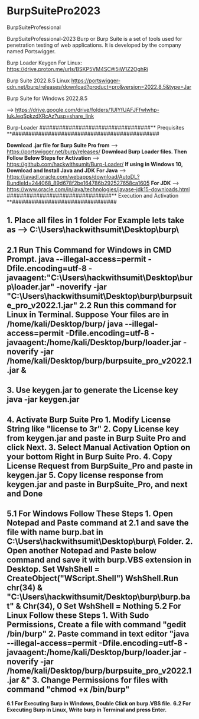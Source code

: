# BurpSuitePro2023
BurpSuiteProfessional


BurpSuiteProfessional-2023
Burp or Burp Suite is a set of tools used for penetration testing of web applications. It is developed by the company named Portswigger.

Burp Loader Keygen For Linux:
https://drive.proton.me/urls/BSKP5VM4SC#i5iW1Z2OghRi

Burp Suite 2022.8.5 Linux
https://portswigger-cdn.net/burp/releases/download?product=pro&version=2022.8.5&type=Jar

Burp Suite for Windows 2022.8.5

--> https://drive.google.com/drive/folders/1UIYfUAFJFfwIwhp-IukJeqSpkzdXRcAz?usp=share_link

Burp-Loader
##################################** Prequisites **#############################################

**Download .jar file for Burp Suite Pro from**
	--> https://portswigger.net/burp/releases/
**Download Burp Loader files. Then Follow Below Steps for Activation**
	--> https://github.com/hackwithsumit/Burp-Loader/
**If using in Windows 10, Download and Install Java and JDK**
	**For Java** --> https://javadl.oracle.com/webapps/download/AutoDL?BundleId=244068_89d678f2be164786b292527658ca1605
	**For JDK**  --> https://www.oracle.com/in/java/technologies/javase-jdk15-downloads.html
################################** Execution and Activation **################################

**1. Place all files in 1 folder**
	For Example lets take as --> C:\Users\hackwithsumit\Desktop\burp\
----------------------------------------------
**2.1 Run This Command for Windows in CMD Prompt.**
	java --illegal-access=permit -Dfile.encoding=utf-8 -javaagent:"C:\Users\hackwithsumit\Desktop\burp\loader.jar" -noverify -jar "C:\Users\hackwithsumit\Desktop\burp\burpsuite_pro_v2022.1.jar"
**2.2 Run this command for Linux in Terminal. Suppose Your files are in /home/kali/Desktop/burp/**
	java --illegal-access=permit -Dfile.encoding=utf-8 -javaagent:/home/kali/Desktop/burp/loader.jar -noverify -jar /home/kali/Desktop/burp/burpsuite_pro_v2022.1.jar &
----------------------------------------------
**3. Use keygen.jar to generate the License key**
	java -jar keygen.jar
----------------------------------------------
**4. Activate Burp Suite Pro**
	1. Modify License String like "license to 
3r"
	2. Copy License key from keygen.jar and paste in Burp Suite Pro and click Next.
	3. Select Manual Activation Option on your bottom Right in Burp Suite Pro.
	4. Copy License Request from BurpSuite_Pro and paste in keygen.jar
	5. Copy license response from keygen.jar and paste in BurpSuite_Pro, and next and Done
----------------------------------------------
**5.1 For Windows Follow These Steps**
	1. Open Notepad and Paste command at 2.1 and save the file with name burp.bat in C:\Users\hackwithsumit\Desktop\burp\   Folder.
	2. Open another Notepad and Paste below command and save it with burp.VBS extension in Desktop.
		Set WshShell = CreateObject("WScript.Shell")
		WshShell.Run chr(34) & "C:\Users\hackwithsumit/Desktop\burp\burp.bat" & Chr(34), 0
		Set WshShell = Nothing
**5.2 For Linux Follow these Steps**
	1. With Sudo Permissions, Create a file with command "gedit /bin/burp"
	2. Paste command in text editor "java --illegal-access=permit -Dfile.encoding=utf-8 -javaagent:/home/kali/Desktop/burp/loader.jar -noverify -jar /home/kali/Desktop/burp/burpsuite_pro_v2022.1.jar &"
	3. Change Permissions for files with command "chmod +x /bin/burp"
----------------------------------------------
**6.1 For Executing Burp in Windows, Double Click on burp.VBS file.**
**6.2 For Executing Burp in Linux, Write burp in Terminal and press Enter.**
